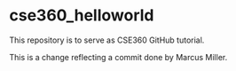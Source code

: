 # cse360_helloworld
This repository is to serve as CSE360 GitHub tutorial.

This is a change reflecting a commit done by Marcus Miller.
